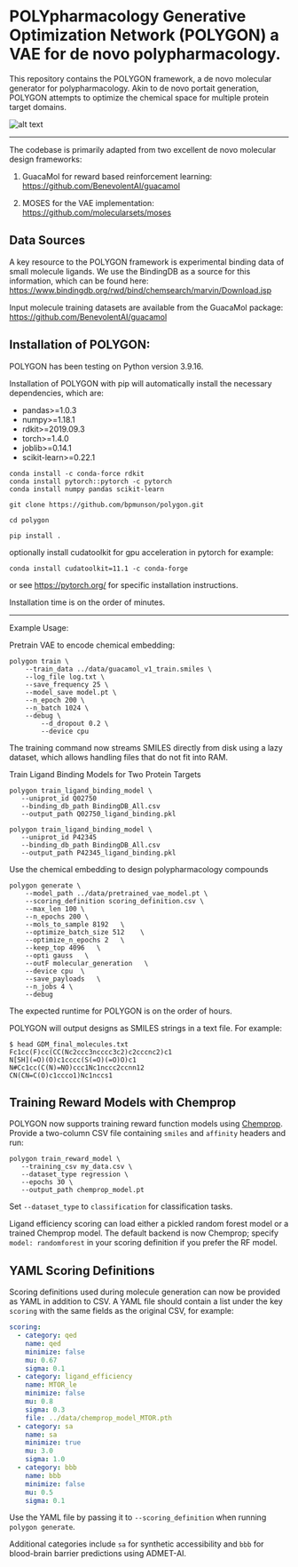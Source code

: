 # POLYpharmacology Generative Optimization Network (POLYGON) a VAE for de novo polypharmacology.

This repository contains the POLYGON framework, a de novo molecular generator for polypharmacology. Akin to de novo portait generation, POLYGON attempts to optimize the chemical space for multiple protein target domains.

![alt text](https://github.com/bpmunson/polygon/blob/main/images/Figure_1r.png?raw=true)

***

The codebase is primarily adapted from two excellent de novo molecular design frameworks:

1. GuacaMol for reward based reinforcement learning: https://github.com/BenevolentAI/guacamol 

2. MOSES for the VAE implementation: https://github.com/molecularsets/moses

## Data Sources
A key resource to the POLYGON framework is experimental binding data of small molecule ligands.  We use the BindingDB as a source for this information, which can be found here: https://www.bindingdb.org/rwd/bind/chemsearch/marvin/Download.jsp

Input molecule training datasets are available from the GuacaMol package:  https://github.com/BenevolentAI/guacamol 

## Installation of POLYGON:
POLYGON has been testing on Python version 3.9.16.

Installation of POLYGON with pip will automatically install the necessary dependencies, which are:
* pandas>=1.0.3
* numpy>=1.18.1
* rdkit>=2019.09.3
* torch>=1.4.0
* joblib>=0.14.1
* scikit-learn>=0.22.1

```
conda install -c conda-force rdkit
conda install pytorch::pytorch -c pytorch
conda install numpy pandas scikit-learn

```

```
git clone https://github.com/bpmunson/polygon.git

cd polygon

pip install .
```

optionally install cudatoolkit for gpu acceleration in pytorch
for example:
```
conda install cudatoolkit=11.1 -c conda-forge
```
or see https://pytorch.org/ for specific installation instructions.

Installation time is on the order of minutes.

***


Example Usage:

Pretrain VAE to encode chemical embedding:
```
polygon train \
	--train_data ../data/guacamol_v1_train.smiles \
	--log_file log.txt \
	--save_frequency 25 \
	--model_save model.pt \
	--n_epoch 200 \
	--n_batch 1024 \
	--debug \
        --d_dropout 0.2 \
        --device cpu
```

The training command now streams SMILES directly from disk using a lazy dataset,
which allows handling files that do not fit into RAM.

Train Ligand Binding Models for Two Protein Targets
```
polygon train_ligand_binding_model \
   --uniprot_id Q02750
   --binding_db_path BindingDB_All.csv
   --output_path Q02750_ligand_binding.pkl
```

```
polygon train_ligand_binding_model \
   --uniprot_id P42345
   --binding_db_path BindingDB_All.csv
   --output_path P42345_ligand_binding.pkl
```

Use the chemical embedding to design polypharmacology compounds
```
polygon generate \
    --model_path ../data/pretrained_vae_model.pt \
    --scoring_definition scoring_definition.csv \
    --max_len 100 \
    --n_epochs 200 \
    --mols_to_sample 8192   \
    --optimize_batch_size 512    \
    --optimize_n_epochs 2   \
    --keep_top 4096   \
    --opti gauss   \
    --outF molecular_generation   \
    --device cpu  \
    --save_payloads   \
    --n_jobs 4 \
    --debug
```

The expected runtime for POLYGON is on the order of hours.

POLYGON will output designs as SMILES strings in a text file.  For example:
```
$ head GDM_final_molecules.txt
Fc1cc(F)cc(CC(Nc2ccc3ncccc3c2)c2cccnc2)c1
N[SH](=O)(O)c1cccc(S(=O)(=O)O)c1
N#Cc1cc(C(N)=NO)ccc1Nc1nccc2ccnn12
CN(CN=C(O)c1ccco1)Nc1nccs1
```

## Training Reward Models with Chemprop

POLYGON now supports training reward function models using [Chemprop](https://github.com/chemprop/chemprop).  Provide a two-column CSV file containing `smiles` and `affinity` headers and run:

```
polygon train_reward_model \
   --training_csv my_data.csv \
   --dataset_type regression \
   --epochs 30 \
   --output_path chemprop_model.pt
```

Set `--dataset_type` to `classification` for classification tasks.

Ligand efficiency scoring can load either a pickled random forest model or a
trained Chemprop model.  The default backend is now Chemprop; specify
`model: randomforest` in your scoring definition if you prefer the RF model.

## YAML Scoring Definitions

Scoring definitions used during molecule generation can now be provided as YAML in addition to CSV.  A YAML file should contain a list under the key `scoring` with the same fields as the original CSV, for example:

```yaml
scoring:
  - category: qed
    name: qed
    minimize: false
    mu: 0.67
    sigma: 0.1
  - category: ligand_efficiency
    name: MTOR_le
    minimize: false
    mu: 0.8
    sigma: 0.3
    file: ../data/chemprop_model_MTOR.pth
  - category: sa
    name: sa
    minimize: true
    mu: 3.0
    sigma: 1.0
  - category: bbb
    name: bbb
    minimize: false
    mu: 0.5
    sigma: 0.1
```

Use the YAML file by passing it to `--scoring_definition` when running `polygon generate`.

Additional categories include `sa` for synthetic accessibility and `bbb` for blood-brain barrier predictions using ADMET-AI.
